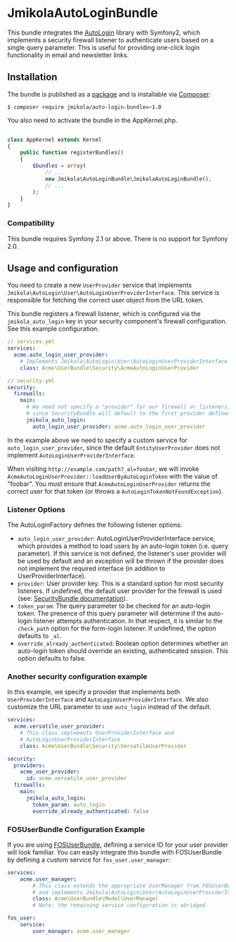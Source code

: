 # JmikolaAutoLoginBundle

This bundle integrates the [AutoLogin][] library with Symfony2, which implements
a security firewall listener to authenticate users based on a single query
parameter. This is useful for providing one-click login functionality in email
and newsletter links.

  [AutoLogin]: https://github.com/jmikola/AutoLogin

## Installation

The bundle is published as a [package][] and is installable via [Composer][]:

```
$ composer require jmikola/auto-login-bundle=~1.0
```

You also need to activate the bundle in the AppKernel.php.

```php 
  
class AppKernel extends Kernel
{
    public function registerBundles()
    {
        $bundles = array(
            // ...
            new Jmikola\AutoLoginBundle\JmikolaAutoLoginBundle(),
            // ...
        );
    }
}
```
  [package]: https://packagist.org/packages/jmikola/auto-login-bundle
  [Composer]: http://getcomposer.org/

### Compatibility

This bundle requires Symfony 2.1 or above. There is no support for Symfony 2.0.

## Usage and configuration

You need to create a new `UserProvider` service that implements `Jmikola\AutoLogin\User\AutoLoginUserProviderInterface`. This 
service is responsible for fetching the correct user object from the URL token. 

This bundle registers a firewall listener, which is configured via the `jmikola_auto_login` key in your security 
component's firewall configuration. See this example configuration: 

```yml
// services.yml
services:
  acme.auto_login_user_provider:
    # Implements Jmikola\AutoLogin\User\AutoLoginUserProviderInterface
    class: Acme\UserBundle\Security\AcmeAutoLoginUserProvider
```

```yml
// security.yml
security:
  firewalls:
    main:
      # We need not specify a "provider" for our firewall or listeners,
      # since SecurityBundle will default to the first provider defined.
      jmikola_auto_login:
        auto_login_user_provider: acme.auto_login_user_provider
```

In the example above we need to specify a custom service for `auto_login_user_provider`, since the default
`EntityUserProvider` does not implement `AutoLoginUserProviderInterface`.

When visiting `http://example.com/path?_al=foobar`, we will invoke `AcmeAutoLoginUserProvider::loadUserByAutoLoginToken` with the value of "foobar". You must ensure that `AcmeAutoLoginUserProvider` returns the correct user for that token (or throws a `AutoLoginTokenNotFoundException`).

### Listener Options

The AutoLoginFactory defines the following listener options:

 * `auto_login_user_provider`: AutoLoginUserProviderInterface service, which
    provides a method to load users by an auto-login token (i.e. query
    parameter). If this service is not defined, the listener's user provider
    will be used by default and an exception will be thrown if the provider does
    not implement the required interface (in addition to UserProviderInterface).
 * `provider`: User provider key. This is a standard option for most security
    listeners. If undefined, the default user provider for the firewall
    is used (see: [SecurityBundle documentation][]).
 * `token_param`: The query parameter to be checked for an auto-login token.
    The presence of this query parameter will determine if the auto-login
    listener attempts authentication. In that respect, it is similar to the
    `check_path` option for the form-login listener. If undefined, the option
    defaults to `_al`.
 * `override_already_authenticated`: Boolean option determines whether an
    auto-login token should override an existing, authenticated session. This
    option defaults to false.

  [SecurityBundle documentation]: http://symfony.com/doc/current/book/security.html#using-multiple-user-providers

### Another security configuration example

In this example, we specify a provider that implements both `UserProviderInterface` and `AutoLoginUserProviderInterface`. We also customize the URL parameter to use `auto_login` instead of the default.

```yml
services:
  acme.versatile_user_provider:
    # This class implements UserProviderInterface and
    # AutoLoginUserProviderInterface
    class: Acme\UserBundle\Security\VersatileUserProvider

security:
  providers:
    acme_user_provider:
      id: acme.versatile_user_provider
  firewalls:
    main:
      jmikola_auto_login:
        token_param: auto_login
        override_already_authenticated: false
```

### FOSUserBundle Configuration Example

If you are using [FOSUserBundle][], defining a service ID for your user provider
will look familiar. You can easily integrate this bundle with FOSUserBundle by
defining a custom service for `fos_user.user_manager`:

```yml
services:
    acme.user_manager:
        # This class extends the appropriate UserManager from FOSUserBundle
        # and implements Jmikola\AutoLogin\User\AutoLoginUserProviderInterface
        class: Acme\UserBundle\Model\UserManager
        # Note: the remaining service configuration is abridged

fos_user:
    service:
        user_manager: acme.user_manager
```

  [FOSUserBundle]: https://github.com/FriendsOfSymfony/FOSUserBundle
